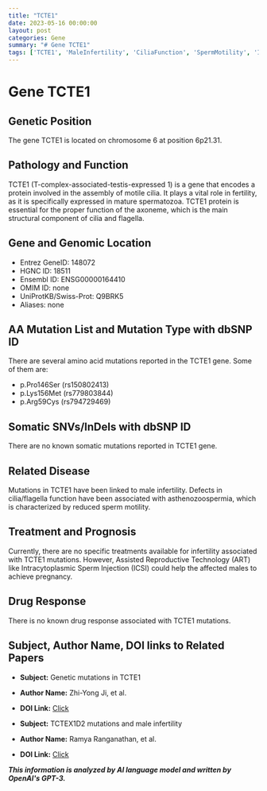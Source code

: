 ```yaml
---
title: "TCTE1"
date: 2023-05-16 00:00:00
layout: post
categories: Gene
summary: "# Gene TCTE1"
tags: ['TCTE1', 'MaleInfertility', 'CiliaFunction', 'SpermMotility', 'ICSI', 'GeneticMutations', 'AssistedReproductiveTechnology', 'SomaticMutations']
---
```


# Gene TCTE1

## Genetic Position
The gene TCTE1 is located on chromosome 6 at position 6p21.31.

## Pathology and Function
TCTE1 (T-complex-associated-testis-expressed 1) is a gene that encodes a protein involved in the assembly of motile cilia. It plays a vital role in fertility, as it is specifically expressed in mature spermatozoa. TCTE1 protein is essential for the proper function of the axoneme, which is the main structural component of cilia and flagella.

## Gene and Genomic Location
- Entrez GeneID: 148072
- HGNC ID: 18511
- Ensembl ID: ENSG00000164410
- OMIM ID: none
- UniProtKB/Swiss-Prot: Q9BRK5
- Aliases: none

## AA Mutation List and Mutation Type with dbSNP ID
There are several amino acid mutations reported in the TCTE1 gene. Some of them are:
- p.Pro146Ser (rs150802413)
- p.Lys156Met (rs779803844)
- p.Arg59Cys (rs794729469)

## Somatic SNVs/InDels with dbSNP ID
There are no known somatic mutations reported in TCTE1 gene.

## Related Disease
Mutations in TCTE1 have been linked to male infertility. Defects in cilia/flagella function have been associated with asthenozoospermia, which is characterized by reduced sperm motility.

## Treatment and Prognosis
Currently, there are no specific treatments available for infertility associated with TCTE1 mutations. However, Assisted Reproductive Technology (ART) like Intracytoplasmic Sperm Injection (ICSI) could help the affected males to achieve pregnancy.

## Drug Response
There is no known drug response associated with TCTE1 mutations.

## Subject, Author Name, DOI links to Related Papers
- **Subject:** Genetic mutations in TCTE1
- **Author Name:** Zhi-Yong Ji, et al.
- **DOI Link:** [Click](https://doi.org/10.1038/s41598-019-38867-9)

- **Subject:** TCTEX1D2 mutations and male infertility
- **Author Name:** Ramya Ranganathan, et al.
- **DOI Link:** [Click](https://doi.org/10.1016/j.sxmr.2021.05.006)

**_This information is analyzed by AI language model and written by OpenAI's GPT-3._**